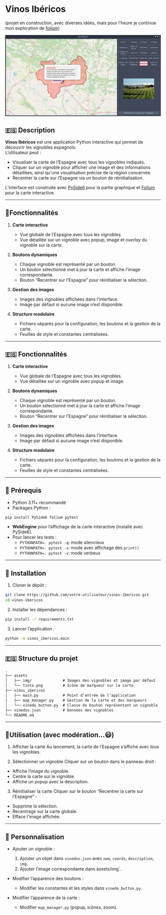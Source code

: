# Vinos Ibéricos

(projet en construction, avec diverses idées, mais pour l'heure je continue mon exploration de [folium](https://python-visualization.github.io/folium/latest/index.html))

![Capture d'écran](capture.png)

## 🇪🇸 Description

**Vinos Ibéricos** est une application Python interactive qui permet de découvrir les vignobles espagnols.  
L’utilisateur peut :

- Visualiser la carte de l’Espagne avec tous les vignobles indiqués.
- Cliquer sur un vignoble pour afficher une image et des informations détaillées, ainsi qu'une visualisation précise de la région concernée.
- Recentrer la carte sur l’Espagne via un bouton de réinitialisation.

L’interface est construite avec [PySide6](https://doc.qt.io/qtforpython-6/index.html) pour la partie graphique et [Folium](https://python-visualization.github.io/folium/latest/index.html) pour la carte interactive.

---

## 🍷Fonctionnalités

1. **Carte interactive**  
   - Vue globale de l’Espagne avec tous les vignobles.
   - Vue détaillée sur un vignoble avec popup, image et *overlay* du vignoble sur la carte.

2. **Boutons dynamiques**  
   - Chaque vignoble est représenté par un bouton.
   - Un bouton sélectionné met à jour la carte et affiche l’image correspondante.
   - Bouton “Recentrer sur l’Espagne” pour réinitialiser la sélection.

3. **Gestion des images**  
   - Images des vignobles affichées dans l’interface.
   - Image par défaut si aucune image n’est disponible.

4. **Structure modulaire**  
   - Fichiers séparés pour la configuration, les boutons et la gestion de la carte.
   - Feuilles de style et constantes centralisées.

---

## 🇪🇸 Fonctionnalités

1. **Carte interactive**  
   - Vue globale de l’Espagne avec tous les vignobles.
   - Vue détaillée sur un vignoble avec popup et image.

2. **Boutons dynamiques**  
   - Chaque vignoble est représenté par un bouton.
   - Un bouton sélectionné met à jour la carte et affiche l’image correspondante.
   - Bouton “Recentrer sur l’Espagne” pour réinitialiser la sélection.

3. **Gestion des images**  
   - Images des vignobles affichées dans l’interface.
   - Image par défaut si aucune image n’est disponible.

4. **Structure modulaire**  
   - Fichiers séparés pour la configuration, les boutons et la gestion de la carte.
   - Feuilles de style et constantes centralisées.

---

## 🍷 Prérequis

- Python 3.11+ recommandé
- Packages Python :

```bash
pip install PySide6 folium pytest
```

- **WebEngine** pour l’affichage de la carte interactive (installé avec PySide6).
- Pour lancer les tests : 
  - `PYTHONPATH=. pytest -q`: mode silencieux
  - `PYTHONPATH=. pytest -s`: mode avec affichage des `print()` 
  - `PYTHONPATH=. pytest -v`: mode verbeux

---

## 🍇 Installation

1. Cloner le dépôt :
 
```bash
git clone https://github.com/votre-utilisateur/vinos-ibericos.git
cd vinos-ibericos
```

2. Installer les dépendances :

```bash
pip install -r requirements.txt
```

3. Lancer l’application :

```bash
python -m vinos_ibericos.main
```

--- 

## 🇪🇸 Structure du projet

```text
.
├── assets
│   ├── img/              # Images des vignobles et image par défaut
│   └── tinto.png         # Icône de marqueur sur la carte
├── vinos_ibericos
│   ├── main.py           # Point d’entrée de l’application
│   ├── map_manager.py    # Gestion de la carte et des marqueurs
│   └── vinedo_button.py  # Classe de bouton représentant un vignoble
├── vinedos.json          # Données des vignobles
└── README.md 
```

--- 

## 🍷Utilisation (avec modération...😃)

1. Afficher la carte
Au lancement, la carte de l’Espagne s’affiche avec tous les vignobles.

2. Sélectionner un vignoble
Cliquer sur un bouton dans le panneau droit :
- Affiche l’image du vignoble.
- Centre la carte sur le vignoble.
- Affiche un popup avec la description.

3. Réinitialiser la carte
Cliquer sur le bouton “Recentrer la carte sur l’Espagne” :
- Supprime la sélection.
- Recentrage sur la carte globale.
- Efface l’image affichée.

--- 

## 🍇 Personnalisation

- Ajouter un vignoble :
  1. Ajouter un objet dans `vinedos.json` avec `nom`, `coords`, `description`, `img`.
  2. Ajouter l’image correspondante dans  ̀assets/img`.

- Modifier l’apparence des boutons :
  - Modifier les constantes et les styles dans `vinedo_button.py`.

- Modifier l’apparence de la carte :
  - Modifier `map_manager.py` (popup, icônes, zoom).
